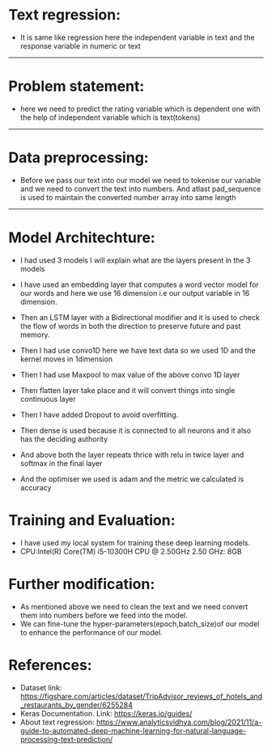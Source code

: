 # Text regression: 
* It is same like regression here the independent variable in text and the response variable in numeric or text
***

# Problem statement: 
* here we need to predict the rating variable which is dependent one with the help of independent variable which is text(tokens)
***

# Data preprocessing:
* Before we pass our text into our model we need to tokenise our variable and we need to convert the text into numbers. And atlast pad_sequence is used to maintain the converted number array into same length
***

# Model Architechture:
* I had used 3 models I will explain what are the layers present in the 3 models
* I have used an embedding layer that computes a word vector model for our words and here we use 16 dimension i.e our output variable in 16 dimension.
* Then an LSTM layer with a Bidirectional modifier and it is used to check the flow of words in both the direction to preserve future and past memory. 

* Then I had use convo1D here we have text data so we used 1D and the kernel moves in 1dimension

* Then I had use Maxpool to max value of the above convo 1D layer 

* Then flatten layer take place and it will convert things into single continuous layer   
* Then I have added Dropout to avoid overfitting.
* Then dense is used because it is connected to all neurons and it also has the deciding authority 
* And above both the layer repeats thrice with relu in twice layer and softmax in the final layer
* And the optimiser we used is adam and the metric we calculated is accuracy

# Training and Evaluation:
* I have used my local system for training these deep learning models.
* CPU:Intel(R) Core(TM) i5-10300H CPU @ 2.50GHz   2.50 GHz: 8GB

# Further modification:

* As mentioned above we need to clean the text and we need convert them into numbers before we feed into the model.
* We can fine-tune the hyper-parameters(epoch,batch_size)of our model to enhance the performance of our model.

# References:
* Dataset link: https://figshare.com/articles/dataset/TripAdvisor_reviews_of_hotels_and_restaurants_by_gender/6255284
* Keras Documentation. Link:  https://keras.io/guides/
* About text regression: https://www.analyticsvidhya.com/blog/2021/11/a-guide-to-automated-deep-machine-learning-for-natural-language-processing-text-prediction/


